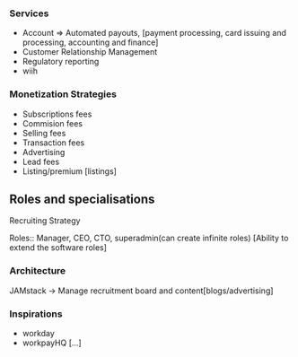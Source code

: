 
### Services
- Account => Automated payouts, [payment processing, card issuing and processing, accounting and finance]
- Customer Relationship Management
- Regulatory reporting
- wiih

### Monetization Strategies
- Subscriptions fees
- Commision fees
- Selling fees
- Transaction fees
- Advertising 
- Lead fees
- Listing/premium [listings]

## Roles and specialisations
Recruiting Strategy

Roles:: Manager, CEO, CTO, superadmin(can create infinite roles)
[Ability to extend the software roles]

### Architecture 
JAMstack -> Manage recruitment board and content[blogs/advertising]

### Inspirations
- workday
- workpayHQ [...]
